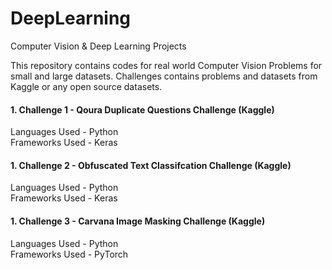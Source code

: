 # DeepLearning
Computer Vision &amp; Deep Learning Projects

This repository contains codes for real world Computer Vision Problems for small and large datasets.
Challenges contains problems and datasets from Kaggle or any open source datasets.

#### 1. Challenge 1 - Qoura Duplicate Questions Challenge (Kaggle)       

Languages Used - Python    
Frameworks Used - Keras  

#### 1. Challenge 2 - Obfuscated Text Classifcation Challenge (Kaggle)       

Languages Used - Python    
Frameworks Used - Keras  


#### 1. Challenge 3 - Carvana Image Masking Challenge (Kaggle)     

Languages Used - Python  
Frameworks Used - PyTorch

